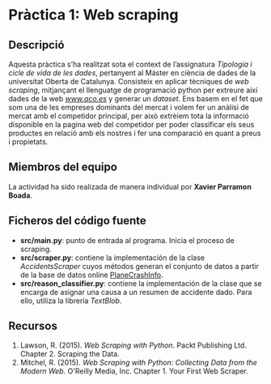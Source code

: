 # Pràctica 1: Web scraping

## Descripció

Aquesta pràctica s’ha realitzat sota el context de l’assignatura _Tipologia i cicle de vida de les dades_, pertanyent al Máster en ciència de dades de la universitat Oberta de Catalunya. Consisteix en aplicar tècniques de _web scraping_, mitjançant el llenguatge de programació python per extreure així dades de la web _www.aco.es_ y generar un _dataset_. Ens basem en el fet que som una de les empreses dominants del mercat i volem fer un anàlisi de mercat amb el competidor principal, per això extrèiem tota la informació disponible en la pagina web del competidor per poder classificar els seus productes en relació amb els nostres i fer una comparació en quant a preus i propietats.

## Miembros del equipo

La actividad ha sido realizada de manera individual por **Xavier Parramon Boada**.

## Ficheros del código fuente

* **src/main.py**: punto de entrada al programa. Inicia el proceso de scraping.
* **src/scraper.py**: contiene la implementación de la clase _AccidentsScraper_ cuyos métodos generan el conjunto de datos a partir de la base de datos online [PlaneCrashInfo](http://www.planecrashinfo.com/database.htm).
* **src/reason_classifier.py**: contiene la implementación de la clase que se encarga de asignar una causa a un resumen de accidente dado. Para ello, utiliza la librería *TextBlob*.

## Recursos

1. Lawson, R. (2015). _Web Scraping with Python_. Packt Publishing Ltd. Chapter 2. Scraping the Data.
2. Mitchel, R. (2015). _Web Scraping with Python: Collecting Data from the Modern Web_. O'Reilly Media, Inc. Chapter 1. Your First Web Scraper.
